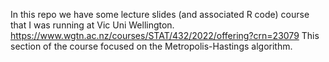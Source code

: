 In this repo we have some lecture slides (and associated R code) course that I was running at Vic Uni Wellington. 
https://www.wgtn.ac.nz/courses/STAT/432/2022/offering?crn=23079
This section of the course focused on the Metropolis-Hastings algorithm.
